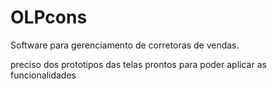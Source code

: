 # OLPcons
Software para gerenciamento de corretoras de vendas.

preciso dos prototipos das telas prontos para poder aplicar as funcionalidades
